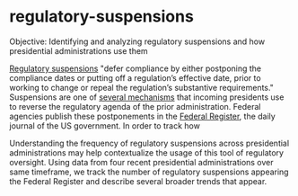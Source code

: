 # regulatory-suspensions
Objective: Identifying and analyzing regulatory suspensions and how presidential administrations use them

[Regulatory suspensions](https://www.theregreview.org/2020/03/16/davis-noll-revesz-regulatory-rollbacks-changed-nature-presidential-power/) "defer compliance by either postponing the compliance dates or putting off a regulation’s effective date, prior to working to change or repeal the regulation’s substantive requirements." Suspensions are one of [several mechanisms](https://regulatorystudies.columbian.gwu.edu/biden-using-multiple-mechanisms-reverse-trumps-regulatory-agenda) that incoming presidents use to reverse the regulatory agenda of the prior administration. Federal agencies publish these postponements in the [Federal Register](https://www.federalregister.gov/), the daily journal of the US government. In order to track how 



Understanding the frequency of regulatory suspensions across presidential administrations may help contextualize the usage of this tool of regulatory oversight. Using data from four recent presidential administrations over same timeframe, we track the number of regulatory suspensions appearing the Federal Register and describe several broader trends that appear.
